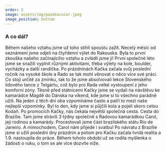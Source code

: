```yaml
---
order: 2
image: assets/img/paodeacucar.jpeg
image_position: bottom
---
```

### A co dál?

Během našeho vztahu jsme už toho stihli spoustu zažít. Necelý měsíc od seznámení jsme odjeli na čtyřdenní výlet do Rakouska. Byla to první zkouška našeho začínajícího vztahu a zvládli jsme ji! První společné léto jsme se snažili vyplnit různými aktivitami, třeba výlety na kole, boulder, vycházky a další randíčka. Po prázdninách Kačka začala svůj poslední ročník na vysoké škole a Rado se tak mohl věnovat o něco více své práci. Co stojí určitě za zmínku, tak to že jsme absolvovali lekce Slovenského lidového tance z Telgártu, což bylo pro Rada velké vystoupení z jeho komforní zóny. Těsně před státnicemi Kačky jsme se vydali na návštěvu ke kamarádce Magdě do Dánska na víkend, kde jsme si to všechno parádně užili. Na jeden z těch dní oba vzpomínáme často a patří to mezi naše nejlepší vzpomínky. Byl to den, kdy jsme si půjčili kola a pojeli skoro celou Kodaň. Po promocích Kačky, nás čekala největší společná cesta. Cesta do Brazílie. Tam jsme strávili 3 týdny společně s Radovou kamarádkou Carol, její rodinou a kamarády. Procestovali jsme část brazilského státu Rio de Janeiro. A mimochodem, Carol nám přijede i svatbu! Po návratu z Brazílie jsme si užili poslední dny prázdnin a potom pro Kačku začala tvrdá realita a 1.9. nastoupila do práce. Během tohoto období už se rodila myšlenka o žádosti o ruku, o tom se ale více dozvíte níže.
